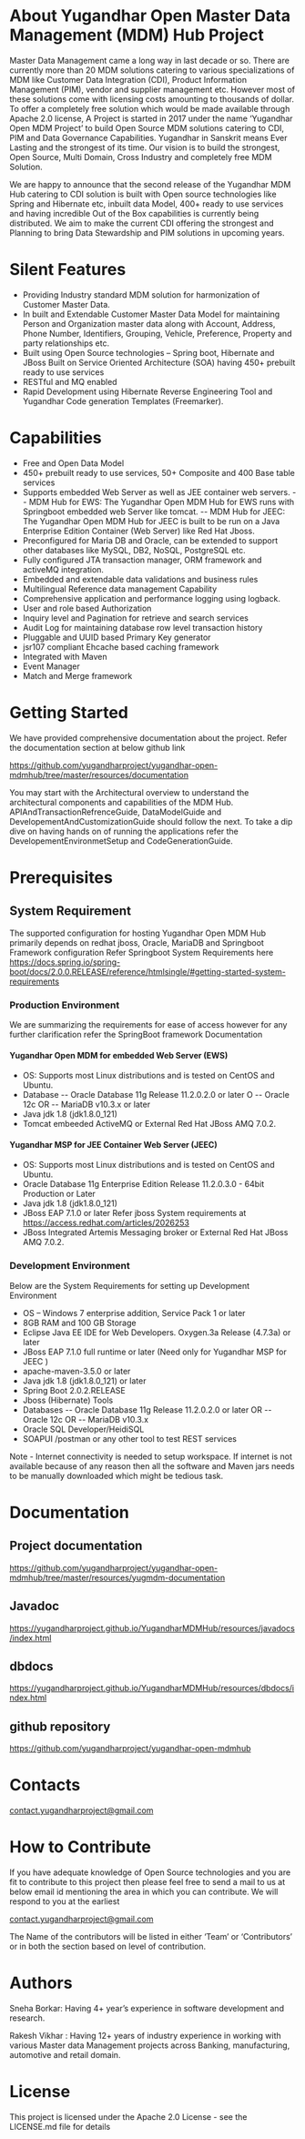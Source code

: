 # About Yugandhar Open Master Data Management (MDM) Hub Project
 

Master Data Management came a long way in last decade or so. There are currently more than 20 MDM solutions catering to various specializations of MDM like Customer Data Integration (CDI), Product Information Management (PIM), vendor and supplier management etc. However most of these solutions come with licensing costs amounting to thousands of dollar. To offer a completely free solution which would be made available through Apache 2.0 license, A Project is started in 2017 under the name ‘Yugandhar Open MDM Project’ to build Open Source MDM solutions catering to CDI, PIM and Data Governance Capabilities. Yugandhar in Sanskrit means Ever Lasting and the strongest of its time. Our vision is to build the strongest, Open Source, Multi Domain, Cross Industry and completely free MDM Solution.

We are happy to announce that the second release of the Yugandhar MDM Hub catering to CDI solution is built with Open source technologies like Spring and Hibernate etc, inbuilt data Model, 400+ ready to use services and having incredible Out of the Box capabilities is currently being distributed. We aim to make the current CDI offering the strongest and Planning to bring Data Stewardship and PIM solutions in upcoming years.


# Silent Features 
 - Providing Industry standard MDM solution for harmonization of
   Customer Master Data.
 - In built and Extendable Customer Master Data Model for maintaining
   Person and Organization master data along with Account, Address,
   Phone Number, Identifiers, Grouping, Vehicle, Preference, Property
   and party relationships etc.
 - Built using Open Source technologies – Spring  boot, Hibernate and
   JBoss Built on Service Oriented Architecture (SOA) having 450+
   prebuilt ready to use services
 - RESTful and MQ enabled
 - Rapid Development using Hibernate Reverse Engineering Tool and
   Yugandhar Code generation Templates (Freemarker).

# Capabilities
- Free and Open Data Model
- 450+ prebuilt ready to use services, 50+ Composite and 400 Base table services
- Supports embedded Web Server as well as JEE container web servers.
-- MDM Hub for EWS: The Yugandhar Open MDM Hub for EWS runs with Springboot embedded web Server like tomcat.
-- MDM Hub for JEEC: The Yugandhar Open MDM Hub for JEEC is built to be run on a Java Enterprise Edition Container (Web Server) like Red Hat Jboss.
- Preconfigured for Maria DB and Oracle, can be extended to support other databases like MySQL, DB2, NoSQL, PostgreSQL etc.
- Fully configured JTA transaction manager, ORM framework and activeMQ integration.
- Embedded and extendable data validations and business rules
- Multilingual Reference data management Capability
- Comprehensive application and performance logging using logback.
- User and role based Authorization
- Inquiry level and Pagination for retrieve and search services
- Audit Log for maintaining database row level transaction history
- Pluggable and UUID based Primary Key generator
- jsr107 compliant Ehcache based caching framework
- Integrated with Maven
- Event Manager
- Match and Merge framework
 

# Getting Started
We have provided comprehensive documentation about the project. Refer the documentation section at below github link

https://github.com/yugandharproject/yugandhar-open-mdmhub/tree/master/resources/documentation

You may start with the Architectural overview to understand the architectural components and capabilities of the MDM Hub. APIAndTransactionRefrenceGuide, DataModelGuide and DevelopementAndCustomizationGuide should follow the next. To take a dip dive on having hands on of running the applications refer the DevelopementEnvironmetSetup and CodeGenerationGuide.

 

# Prerequisites
## System Requirement
The supported configuration for hosting Yugandhar Open MDM Hub primarily depends on redhat jboss, Oracle, MariaDB and Springboot Framework configuration
Refer Springboot System Requirements here
https://docs.spring.io/spring-boot/docs/2.0.0.RELEASE/reference/htmlsingle/#getting-started-system-requirements

### Production Environment
We are summarizing the requirements for ease of access however for any further clarification refer the SpringBoot framework Documentation

#### Yugandhar Open MDM for embedded Web Server (EWS)
- OS: Supports most Linux distributions and is tested on CentOS and Ubuntu.
- Database
-- Oracle Database 11g Release 11.2.0.2.0 or later  O
-- Oracle 12c OR
-- MariaDB v10.3.x or later
- Java jdk 1.8 (jdk1.8.0_121)
- Tomcat embeeded ActiveMQ or External Red Hat JBoss AMQ 7.0.2.

#### Yugandhar MSP for JEE Container Web Server (JEEC)
- OS: Supports most Linux distributions and is tested on CentOS and Ubuntu.
- Oracle Database 11g Enterprise Edition Release 11.2.0.3.0 - 64bit Production or Later
- Java jdk 1.8 (jdk1.8.0_121)
- JBoss EAP 7.1.0 or later Refer jboss System requirements at https://access.redhat.com/articles/2026253
- JBoss Integrated Artemis Messaging broker or External Red Hat JBoss AMQ 7.0.2.

### Development Environment
Below are the System Requirements for setting up Development Environment
- OS – Windows 7 enterprise addition, Service Pack 1 or later
- 8GB RAM and 100 GB Storage
- Eclipse Java EE IDE for Web Developers. Oxygen.3a Release (4.7.3a) or later
- JBoss EAP 7.1.0 full runtime or later (Need only for Yugandhar MSP for JEEC )
- apache-maven-3.5.0 or later
- Java jdk 1.8 (jdk1.8.0_121) or later
- Spring Boot 2.0.2.RELEASE
- Jboss (Hibernate) Tools
- Databases
-- Oracle Database 11g Release 11.2.0.2.0 or later  OR
-- Oracle 12c  OR
-- MariaDB v10.3.x
- Oracle SQL Developer/HeidiSQL
- SOAPUI /postman or any other tool to test REST services

Note - Internet connectivity is needed to setup workspace. If internet is not available because of any reason then all the software and Maven jars needs to be manually downloaded which might be tedious task.

# Documentation
## Project documentation
https://github.com/yugandharproject/yugandhar-open-mdmhub/tree/master/resources/yugmdm-documentation

## Javadoc
https://yugandharproject.github.io/YugandharMDMHub/resources/javadocs/index.html

## dbdocs
https://yugandharproject.github.io/YugandharMDMHub/resources/dbdocs/index.html

## github repository

https://github.com/yugandharproject/yugandhar-open-mdmhub

 

# Contacts
contact.yugandharproject@gmail.com


# How to Contribute
If you have adequate knowledge of Open Source technologies and you are fit to contribute to this project then please feel free to send a mail to us at below email id mentioning the area in which you can contribute. We will respond to you at the earliest

contact.yugandharproject@gmail.com

The Name of the contributors will be listed in either ‘Team’ or ‘Contributors’ or in both the section based on level of contribution.

 

# Authors
Sneha Borkar: Having 4+ year’s experience in software development and research.

Rakesh Vikhar : Having 12+ years of industry experience in working with various Master data Management projects across Banking, manufacturing, automotive and  retail domain.
 

# License
This project is licensed under the Apache 2.0 License - see the LICENSE.md file for details
